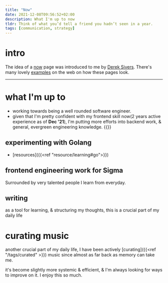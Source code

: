 ```yaml
---
title: "Now"
date: 2021-12-08T09:56:52+02:00
description: What I'm up to now
tldr: Think of what you’d tell a friend you hadn’t seen in a year.
tags: [communication, strategy]
---
```


# intro
The idea of a [now](https://nownownow.com/about) page was introduced to me by [Derek Sivers](https://sive.rs/now). There's many lovely [examples](https://nownownow.com/) on the web on how these pages look.

---

# what I'm up to
- working towards being a well rounded software engineer.
- given that I'm pretty confident with my frontend skill now(2 years active experience as of **Dec '21**), I'm putting more efforts into backend work, & general, evergreen engineering knowledge.
{{<youtube Bx17ywo-5nM>}}

## experimenting with Golang
- [resources]({{<ref "resource/learning#go">}})

## frontend engineering work for Sigma
Surrounded by very talented people I learn from everyday.

## writing
as a tool for learning, & structuring my thoughts, this is a crucial part of my daily life

# curating music
another crucial part of my daily life, I have been actively [curating]({{<ref "/tags/curated" >}}) music since almost as far back as memory can take me.

it's become slightly more systemic & efficient, & I'm always looking for ways to improve on it. I enjoy this so much.
